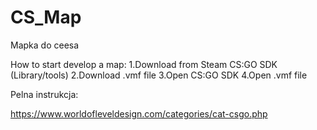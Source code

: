 # CS_Map
Mapka do ceesa

How to start develop a map:
1.Download from Steam CS:GO SDK (Library/tools)
2.Download .vmf file
3.Open CS:GO SDK 
4.Open .vmf file

Pelna instrukcja:

https://www.worldofleveldesign.com/categories/cat-csgo.php
